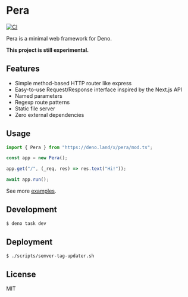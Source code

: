 # Pera

[![CI](https://github.com/daido1976/pera/actions/workflows/ci.yml/badge.svg)](https://github.com/daido1976/pera/actions/workflows/ci.yml)

Pera is a minimal web framework for Deno.

**This project is still experimental.**

## Features

- Simple method-based HTTP router like express
- Easy-to-use Request/Response interface inspired by the Next.js API
- Named parameters
- Regexp route patterns
- Static file server
- Zero external dependencies

## Usage

```ts
import { Pera } from "https://deno.land/x/pera/mod.ts";

const app = new Pera();

app.get("/", (_req, res) => res.text("Hi!"));

await app.run();
```

See more [examples](examples).

## Development

```sh
$ deno task dev
```

## Deployment

```sh
$ ./scripts/semver-tag-updater.sh
```

## License

MIT
